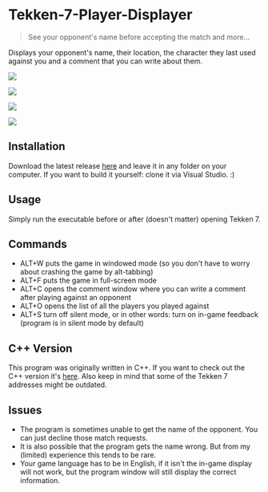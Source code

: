 # Tekken-7-Player-Displayer
> See your opponent's name before accepting the match and more...

Displays your opponent's name, their location, the character they last used against you and a comment that you can write about them.

![](https://github.com/ParadiseAigo/Tekken-7-Player-Displayer/blob/csharp-version/readme-images/7git.png)

![](https://github.com/ParadiseAigo/Tekken-7-Player-Displayer/blob/csharp-version/readme-images/2git.png)

![](https://github.com/ParadiseAigo/Tekken-7-Player-Displayer/blob/csharp-version/readme-images/5git.png)

![](https://github.com/ParadiseAigo/Tekken-7-Player-Displayer/blob/csharp-version/readme-images/8git.png)

## Installation
Download the latest release [here](https://github.com/ParadiseAigo/Tekken-7-Player-Displayer/releases) and leave it in any folder on your computer. If you want to build it yourself: clone it via Visual Studio. :)

## Usage
Simply run the executable before or after (doesn't matter) opening Tekken 7.

## Commands
* ALT+W  puts the game in windowed mode (so you don't have to worry about crashing the game by alt-tabbing)
* ALT+F  puts the game in full-screen mode
* ALT+C  opens the comment window where you can write a comment after playing against an opponent
* ALT+O  opens the list of all the players you played against
* ALT+S  turn off silent mode, or in other words: turn on in-game feedback (program is in silent mode by default)

## C++ Version
This program was originally written in C++. If you want to check out the C++ version it's [here](https://github.com/ParadiseAigo/Tekken-7-Player-Displayer/tree/cplusplus-version). Also keep in mind that some of the Tekken 7 addresses might be outdated.

## Issues
* The program is sometimes unable to get the name of the opponent. You can just decline those match requests.
* It is also possible that the program gets the name wrong. But from my (limited) experience this tends to be rare.
* Your game language has to be in English, if it isn't the in-game display will not work, but the program window will still display the correct information.
